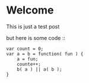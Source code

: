 # Welcome

This is just a test post

but here is some code ::
    
    var count = 0;
    var a = b = function( fun ) {
    	a = fun;
    	counte++;
    	b( a ) || a( b );
    }
